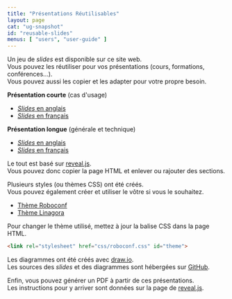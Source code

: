 ```yaml
---
title: "Présentations Réutilisables"
layout: page
cat: "ug-snapshot"
id: "reusable-slides"
menus: [ "users", "user-guide" ]
---
```


Un jeu de *slides* est disponible sur ce site web.  
Vous pouvez les réutiliser pour vos présentations (cours, formations, conférences...).  
Vous pouvez aussi les copier et les adapter pour votre propre besoin.

**Présentation courte** (cas d'usage)

* [*Slides* en anglais](/slides/general/roboconf-use-cases.html)
* [*Slides* en français](/slides/general/cas-d-usage-de-roboconf.html)

**Présentation longue** (générale et technique)

* [*Slides* en anglais](/slides/general/roboconf-presentation.html)
* [*Slides* en français](/slides/general/presentation-roboconf.html)

Le tout est basé sur [reveal.js](http://lab.hakim.se/reveal-js).  
Vous pouvez donc copier la page HTML et enlever ou rajouter des sections.

Plusieurs styles (ou thèmes CSS) ont été créés.  
Vous pouvez également créer et utiliser le vôtre si vous le souhaitez.

* [Thème Roboconf](/slides/general/css/roboconf.css)
* [Thème Linagora](/slides/general/css/linagora.css)

Pour changer le thème utilisé, mettez à jour la balise CSS dans la page HTML.

```html
<link rel="stylesheet" href="css/roboconf.css" id="theme">
```

Les diagrammes ont été créés avec [draw.io](https://www.draw.io).  
Les sources des *slides* et des diagrammes sont hébergées sur [GitHub](https://github.com/roboconf/roboconf.github.io/).

Enfin, vous pouvez générer un PDF à partir de ces présentations.  
Les instructions pour y arriver sont données sur la page de [reveal.js](https://github.com/hakimel/reveal.js#pdf-export).  
